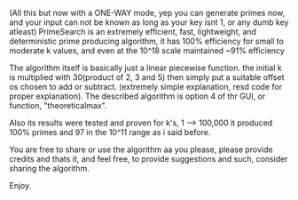 (All this but now with a ONE-WAY mode, yep you can generate primes now, and your input can not be known as long as your key isnt 1, or any dumb key atleast)
PrimeSearch is an extremely efficient, fast, lightweight,
and deterministic prime producing algorithm, it has
100% efficiency for small to moderate k values,
and even at the 10^18 scale maintained ~91% efficiency

The algorithm itself is basically just a linear piecewise function.
the initial k is multiplied with 30(product of 2, 3 and 5)
then simply put a suitable offset os chosen to add
or subtract. (extremely simple explanation, resd code
for proper explanation).
The described algorithm is option 4 of thr GUI,
or function, "theoreticalmax".

Also its results were tested and proven for k's,
1 --> 100,000 it produced 100% primes and 97 in the 
10^11 range as i said before.

You are free to share or use the algorithm aa you please,
please provide credits and thats it, and feel free,
to provide suggestions and such, consider sharing
the algorithm.

Enjoy.
